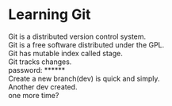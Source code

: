 # Learning Git
Git is a distributed version control system.   
Git is a free software distributed under the GPL.  
Git has mutable index called stage.  
Git tracks changes.  
password: ******  
Create a new branch(dev) is quick and simply.  
Another dev created.  
one more time?  

